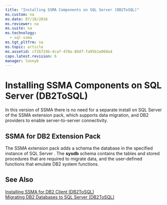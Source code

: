 ```yaml
---
title: "Installing SSMA Components on SQL Server (DB2ToSQL)"
ms.custom: na
ms.date: 07/18/2016
ms.reviewer: na
ms.suite: na
ms.technology: 
  - sql-ssma
ms.tgt_pltfrm: na
ms.topic: article
ms.assetid: cf2b724b-4ca7-470a-8dd7-fa95b1e060a4
caps.latest.revision: 6
manager: lonnyb
---
```

# Installing SSMA Components on SQL Server (DB2ToSQL)
In this version of SSMA there is no need for a separate install on  SQL Server  of the SSMA extension pack, which supports data migration, and DB2 providers to enable server-to-server connectivity.  
  
## SSMA for DB2 Extension Pack  
The SSMA extension pack adds a schema the database in the specified instance of  SQL Server . The **sysdb** schema contains the tables and stored procedures that are required to migrate data, and the user-defined functions that emulate DB2 system functions.  
  
## See Also  
[Installing SSMA for DB2 Client &#40;DB2ToSQL&#41;](../content/Installing-SSMA-for-DB2-Client--DB2ToSQL-.md)  
[Migrating DB2 Databases to SQL Server &#40;DB2ToSQL&#41;](../content/Migrating-DB2-Databases-to-SQL-Server--DB2ToSQL-.md)  
  
